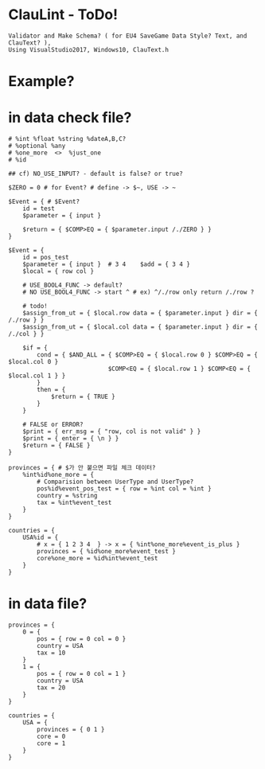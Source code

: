 # ClauLint - ToDo!
    Validator and Make Schema? ( for EU4 SaveGame Data Style? Text, and ClauText? ),
    Using VisualStudio2017, Windows10, ClauText.h

# Example?
 # in data check file?
    # %int %float %string %dateA,B,C?
    # %optional %any
    # %one_more  <>  %just_one
    # %id

    ## cf) NO_USE_INPUT? - default is false? or true?

    $ZERO = 0 # for Event? # define -> $~, USE -> ~

    $Event = { # $Event?
        id = test
        $parameter = { input }

        $return = { $COMP>EQ = { $parameter.input /./ZERO } }
    }

    $Event = {
        id = pos_test
        $parameter = { input }  # 3 4    $add = { 3 4 }
        $local = { row col }

        # USE_BOOL4_FUNC -> default?
        # NO USE_BOOL4_FUNC -> start ^ # ex) ^/./row only return /./row ?

        # todo!
        $assign_from_ut = { $local.row data = { $parameter.input } dir = { /./row } }
        $assign_from_ut = { $local.col data = { $parameter.input } dir = { /./col } }

        $if = { 
            cond = { $AND_ALL = { $COMP>EQ = { $local.row 0 } $COMP>EQ = { $local.col 0 } 
                                $COMP<EQ = { $local.row 1 } $COMP<EQ = { $local.col 1 } } 
            }
            then = {
                $return = { TRUE }
            }
        }

        # FALSE or ERROR?
        $print = { err_msg = { "row, col is not valid" } }
        $print = { enter = { \n } }
        $return = { FALSE }
    }

    provinces = { # $가 안 붙으면 파일 체크 데이터?
        %int%id%one_more = {
            # Comparision between UserType and UserType?
            pos%id%event_pos_test = { row = %int col = %int } 
            country = %string
            tax = %int%event_test
        }
    }

    countries = {
        USA%id = {
            # x = { 1 2 3 4  } -> x = { %int%one_more%event_is_plus }
            provinces = { %id%one_more%event_test } 
            core%one_more = %id%int%event_test
        }
    }

  # in data file?
    provinces = {
        0 = {
            pos = { row = 0 col = 0 }
            country = USA
            tax = 10
        }
        1 = {
            pos = { row = 0 col = 1 }
            country = USA
            tax = 20
        }
    }

    countries = {
        USA = {
            provinces = { 0 1 }
            core = 0
            core = 1
        }
    }
